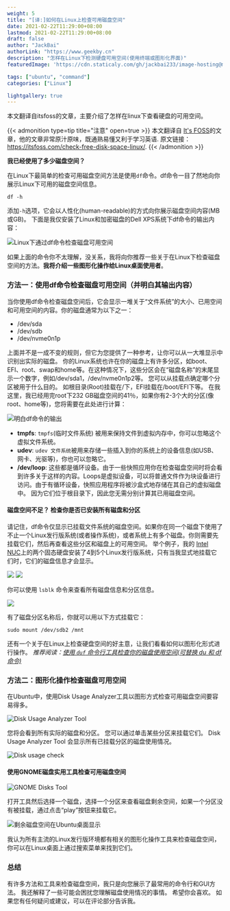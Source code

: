 ```yaml
---
weight: 5
title: "[译:]如何在Linux上检查可用磁盘空间"
date: 2021-02-22T11:29:00+08:00
lastmod: 2021-02-22T11:29:00+08:00
draft: false
author: "JackBai"
authorLink: "https://www.geekby.cn"
description: "怎样在Linux下检测硬盘可用空间(使用终端或图形化界面)"
featuredImage: 'https://cdn.staticaly.com/gh/jackbai233/image-hosting@master/20211024/linx-df.4i5gd5a2pmo0.png'

tags: ["ubuntu", "command"]
categories: ["Linux"]

lightgallery: true
---
```


本文翻译自itsfoss的文章，主要介绍了怎样在linux下查看硬盘的可用空间。

<!--more-->

{{< admonition type=tip title="注意" open=true >}}
本文翻译自 [It's FOSS](https://itsfoss.com/)的文章，他的文章非常原汁原味，既通熟易懂又利于学习英语.
原文链接：<https://itsfoss.com/check-free-disk-space-linux/>.
{{< /admonition >}}

**我已经使用了多少磁盘空间？**

在Linux下最简单的检查可用磁盘空间方法是使用`df`命令。df命令一目了然地向你展示Linux下可用的磁盘空间信息。
```shell
df -h
```
添加`-h`选项，它会以人性化(human-readable)的方式向你展示磁盘空间内容(MB或GB)。
下面是我仅安装了Linux和加密磁盘的Dell XPS系统下df命令的输出内容：

![Linux下通过df命令检查磁盘可用空间](https://itsfoss.com/content/images/wordpress/2020/11/free-disk-space-linux-df-command-output.png)

如果上面的命令你不太理解，没关系，我将向你推荐一些关于在Linux下检查磁盘空间的方法。**我将介绍一些图形化操作给Linux桌面使用者**。
### 方法一：使用df命令检查磁盘可用空间（并明白其输出内容）
当你使用df命令检查磁盘空间后，它会显示一堆关于“文件系统”的大小、已用空间和可用空间的内容。你的磁盘通常为以下之一：
- /dev/sda
- /dev/sdb
- /dev/nvme0n1p

上面并不是一成不变的规则，但它为您提供了一种参考，让你可以从一大堆显示中识别出实际的磁盘。
你的Linux系统也许在你的磁盘上有许多分区，如boot、EFI、root、swap和home等。在这种情况下，这些分区会在“磁盘名称”的末尾显示一个数字，例如/dev/sda1，/dev/nvme0n1p2等。
您可以从挂载点确定哪个分区被用于什么目的。 如根目录(Root)挂载在/下，EFI挂载在/boot/EFI下等。
在我这里，我已经用完root下232 GB磁盘空间的41％，如果你有2-3个大的分区(像root、home等)，您将需要在此处进行计算：

![明白df命令的输出](https://itsfoss.com/content/images/wordpress/2020/11/df-command-output.png)

- **tmpfs**: `tmpfs`(临时文件系统) 被用来保持文件到虚拟内存中，你可以忽略这个虚拟文件系统。
- **udev**: `udev 文件系统`被用来存储一些插入到你的系统上的设备信息(如USB、网卡、光驱等)，你也可以忽略它。
- **/dev/loop**: 这些都是循环设备。由于一些快照应用你在检查磁盘空间时将会看到许多关于这样的内容。Loops是虚拟设备，可以将普通文件作为块设备进行访问。由于有循环设备，快照应用程序将被沙盒式地存储在其自己的虚拟磁盘中。 因为它们位于根目录下，因此您无需分别计算其已用磁盘空间。
#### 磁盘空间不足？ 检查你是否已安装所有磁盘和分区
请记住，df命令仅显示已挂载文件系统的磁盘空间。如果你在同一个磁盘下使用了不止一个Linux发行版系统(或者操作系统)，或者系统上有多个磁盘。你则需要先挂载它们，然后再查看这些分区和磁盘上的可用空间。
举个例子，我的 [Intel NUC](https://itsfoss.com/install-linux-on-intel-nuc/)上的两个固态硬盘安装了4到5个Linux发行版系统，只有当我显式地挂载它们时，它们的磁盘信息才会显示。

![](https://itsfoss.com/content/images/wordpress/2020/11/df-command-ubuntu-1.png)
![](https://itsfoss.com/content/images/wordpress/2020/11/df-command-ubuntu.png)

你可以使用 `lsblk` 命令来查看所有磁盘信息和分区信息。

![](https://itsfoss.com/content/images/wordpress/2020/11/lsblk-command-to-see-disks-linux.png)

有了磁盘分区名称后，你就可以用以下方式挂载它：
```shell
sudo mount /dev/sdb2 /mnt
```
还有一个关于在Linux上检查硬盘空间的好主意，让我们看看如何以图形化形式进行操作。
*推荐阅读：[使用 `duf` 命令行工具检查你的磁盘使用空间(可替换 du 和 df 命令)](https://itsfoss.com/duf-disk-usage/)*
### 方法二：图形化操作检查磁盘可用空间
在Ubuntu中，使用Disk Usage Analyzer工具以图形方式检查可用磁盘空间要容易得多。

![Disk Usage Analyzer Tool](https://itsfoss.com/content/images/wordpress/2020/11/disk-usage-analyzer-tool-linux.jpg)

您将会看到所有实际的磁盘和分区。 您可以通过单击某些分区来挂载它们。 Disk Usage Analyzer Tool 会显示所有已挂载分区的磁盘使用情况。

![Disk usage check](https://itsfoss.com/content/images/wordpress/2020/11/free-disk-space-ubuntu-desktop-800x648.png)

#### 使用GNOME磁盘实用工具检查可用磁盘空间

![GNOME Disks Tool](https://itsfoss.com/content/images/wordpress/2020/11/disks-tool-linux.jpg)

打开工具然后选择一个磁盘，选择一个分区来查看磁盘剩余空间，如果一个分区没有被挂载，通过点击“play”按钮来挂载它。

![剩余磁盘空间在Ubuntu桌面显示](https://itsfoss.com/content/images/wordpress/2020/11/free-disk-space-check-ubuntu-desktop.png)

我认为所有主流的Linux发行版环境都有相关的图形化操作工具来检查磁盘空间，你可以在Linux桌面上通过搜索菜单来找到它们。
### 总结
有许多方法和工具来检查磁盘空间，我只是向您展示了最常用的命令行和GUI方法。
我还解释了一些可能会困扰您理解磁盘使用情况的事情。 希望你会喜欢。
如果您有任何疑问或建议，可以在评论部分告诉我。